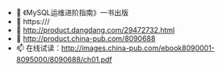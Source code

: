 - 👋 《MySQL运维进阶指南》一书出版
- 👀 https:///
- 🌱 http://product.dangdang.com/29472732.html
- 💞️ http://product.china-pub.com/8090688
- 📫 在线试读：http://images.china-pub.com/ebook8090001-8095000/8090688/ch01.pdf

<!---
hcymysql/hcymysql is a ✨ special ✨ repository because its `README.md` (this file) appears on your GitHub profile.
You can click the Preview link to take a look at your changes.
--->

